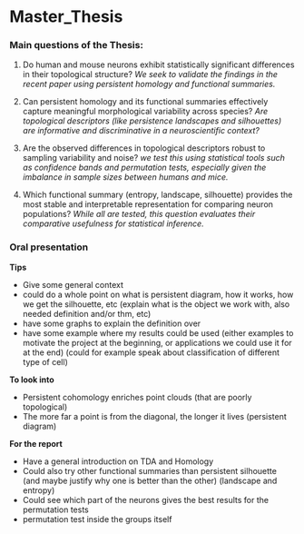 # Master_Thesis

### Main questions of the Thesis:
1. Do human and mouse neurons exhibit statistically significant differences in their topological structure? 
    *We seek to validate the findings in the recent paper using persistent homology and functional summaries.*

2. Can persistent homology and its functional summaries effectively capture meaningful morphological variability across species? 
    *Are topological descriptors (like persistence landscapes and silhouettes) are informative and discriminative in a neuroscientific context?*

3. Are the observed differences in topological descriptors robust to sampling variability and noise? 
    *we test this using statistical tools such as confidence bands and permutation tests, especially given the imbalance in sample sizes between humans and mice.*

4. Which functional summary (entropy, landscape, silhouette) provides the most stable and interpretable representation for comparing neuron populations? 
    *While all are tested, this question evaluates their comparative usefulness for statistical inference.*




### Oral presentation

**Tips**

- Give some general context
- could do a whole point on what is persistent diagram, how it works, how we get the silhouette, etc (explain what is the object we work with, also needed definition and/or thm, etc)
- have some graphs to explain the definition over
- have some example where my results could be used (either examples to motivate the project at the beginning, or applications we could use it for at the end) (could for example speak about classification of different type of cell)


**To look into**
- Persistent cohomology enriches point clouds (that are poorly topological)
- The more far a point is from the diagonal, the longer it lives (persistent diagram)

**For the report**
- Have a general introduction on TDA and Homology
- Could also try other functional summaries than persistent silhouette (and maybe justify why one is better than the other) (landscape and entropy)
- Could see which part of the neurons gives the best results for the permutation tests
- permutation test inside the groups itself

